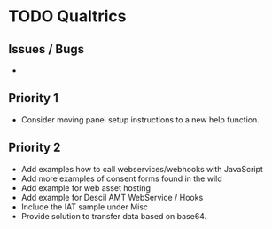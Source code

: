 # TODO Qualtrics

## Issues / Bugs
- 

## Priority 1
- Consider moving panel setup instructions to a new help function.

## Priority 2
- Add examples how to call webservices/webhooks with JavaScript
- Add more examples of consent forms found in the wild
- Add example for web asset hosting
- Add example for Descil AMT WebService / Hooks
- Include the IAT sample under Misc
- Provide solution to transfer data based on base64.